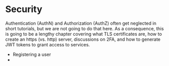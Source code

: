 # Security

Authentication (AuthN) and Authorization (AuthZ) often get neglected in short tutorials, but we are not
going to do that here.  As a consequence, this is going to be a lengthy chapter covering what TLS
certificates are, how to create an https (vs. http) server, discussions on 2FA, and how to generate
JWT tokens to grant access to services.

- Registering a user
- 
